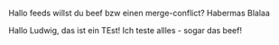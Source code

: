 









Hallo feeds
willst du beef bzw einen merge-conflict?
Habermas
Blalaa

Hallo Ludwig, das ist ein TEst!
Ich teste allles - sogar das beef!
